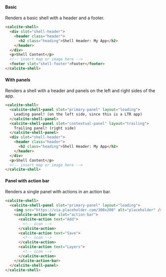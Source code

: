 #### Basic

Renders a basic shell with a header and a footer.

```html
<calcite-shell>
  <div slot="shell-header">
    <header class="header">
      <h2 class="heading">Shell Header: My App</h2>
    </header>
  </div>
  <p>Shell Content</p>
  <!-- insert map or image here -->
  <footer slot="shell-footer">Footer</footer>
</calcite-shell>
```

#### With panels

Renders a shell with a header and panels on the left and right sides of the app.

```html
<calcite-shell>
  <calcite-shell-panel slot="primary-panel" layout="leading">
    Leading panel! (on the left side, since this is a LTR app)
  </calcite-shell-panel>
  <calcite-shell-panel slot="contextual-panel" layout="trailing">
    Trailing panel! (right side)
  </calcite-shell-panel>
  <div slot="shell-header">
    <header class="header">
      <h2 class="heading">Shell Header: My App</h2>
    </header>
  </div>
  <p>Shell Content</p>
  <!-- insert map or image here -->
</calcite-shell>
```

#### Panel with action bar

Renders a single panel with actions in an action bar.

```html
<calcite-shell>
  <calcite-shell-panel slot="primary-panel" layout="leading">
    <img src="https://via.placeholder.com/300x200" alt="placeholder" />
    <calcite-action-bar slot="action-bar">
      <calcite-action text="Add">
        <!-- icon -->
      </calcite-action>
      <calcite-action text="Save">
        <!-- icon -->
      </calcite-action>
      <calcite-action text="Layers">
        <!-- icon -->
      </calcite-action>
    </calcite-action-bar>
  </calcite-shell-panel>
</calcite-shell>
```

